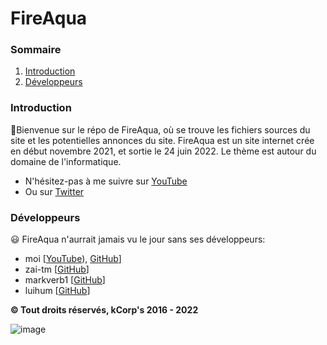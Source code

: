 # FireAqua 

### Sommaire
1. [Introduction](#introduction)
2. [Développeurs](#développeurs)

### Introduction
:wave:Bienvenue sur le répo de FireAqua, où se trouve les fichiers sources du site et les potentielles annonces du site. FireAqua est un site internet crée en début novembre 2021, et sortie le 24 juin 2022. Le thème est autour du domaine de l'informatique.
* N'hésitez-pas à me suivre sur [YouTube](https://www.youtube.com/channel/UCCPSET9zTIvoaK-WwoAe-Gw)
* Ou sur [Twitter](https://twitter.com/KevFR2)

### Développeurs
:smiley: FireAqua n'aurrait jamais vu le jour sans ses développeurs:
* moi [[YouTube](https://www.youtube.com/channel/UCCPSET9zTIvoaK-WwoAe-Gw)), [GitHub](https://github.com/KevFR8)]
* zai-tm [[GitHub](https://github.com/zai-tm)]
* markverb1 [[GitHub](https://github.com/markverb1)]
* luihum [[GitHub](https://github.com/luihum)]

**© Tout droits réservés, kCorp's 2016 - 2022**

![image](https://user-images.githubusercontent.com/70813133/175318558-92fa4d7d-97bd-4789-924a-aa237a4bd755.png)
